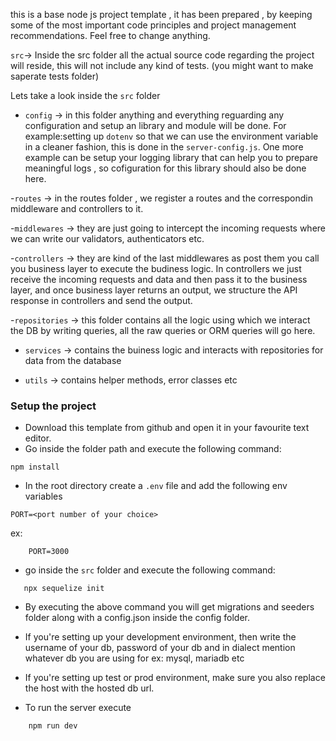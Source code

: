 this is a base node js project template , it has been prepared , by keeping some of the most important code principles and project management recommendations. Feel free to change anything.

`src`-> Inside the src folder all the actual source code regarding the project will reside, this will not include any kind of tests. (you might want to make saperate tests folder)

Lets take a look inside the `src` folder

- `config` -> in this folder anything and everything reguarding any configuration and setup an library and module will be done. For example:setting up `dotenv` so that we can use the environment variable in a cleaner fashion, this is done in the `server-config.js`. One more example can be setup your logging library that can help you to prepare meaningful logs , so cofiguration for this library should also be done here.

-`routes` -> in the routes folder , we register a routes and the correspondin middleware and controllers to it.

-`middlewares` -> they are just going to intercept the incoming requests where we can write our validators, authenticators etc.

-`controllers` -> they are kind of the last middlewares as post them you call you business layer to execute the budiness logic. In controllers we just receive the incoming requests and data and then pass it to the business layer, and once business layer returns an output, we structure the API response in controllers and send the output.

-`repositories` -> this folder contains all the logic using which we interact the DB by writing queries, all the raw queries or ORM queries will go here.

- `services` -> contains the buiness logic and interacts with repositories for data from the database

- `utils` -> contains helper methods, error classes etc

### Setup the project

- Download this template from github and open it in your favourite text editor.
- Go inside the folder path and execute the following command:

```
npm install
```

- In the root directory create a `.env` file and add the following env variables

```
PORT=<port number of your choice>
```

ex:

```
    PORT=3000
```

- go inside the `src` folder and execute the following command:

```
   npx sequelize init
```

- By executing the above command you will get migrations and seeders folder along with a config.json inside the config folder.

- If you're setting up your development environment, then write the username of your db, password of your db and in dialect mention whatever db you are using for ex: mysql, mariadb etc

- If you're setting up test or prod environment, make sure you also replace the host with the hosted db url.

- To run the server execute

```
    npm run dev
```
